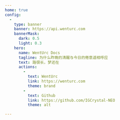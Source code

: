 ```yaml
---
home: true
config:
  - 
    type: banner
    banner: https://api.wenturc.com
    bannerMask:
      dark: 0.5
      light: 0.3
    hero:
      name: WentUrc Docs
      tagline: 为什么昨晚的清醒与今日的倦意遥相呼应
      text: 路很长，梦还在
      actions:
        -
          text: WentUrc
          link: https://wenturc.com
          theme: brand
        -
          text: Github
          link: https://github.com/IGCrystal-NEO
          theme: alt

---
```


